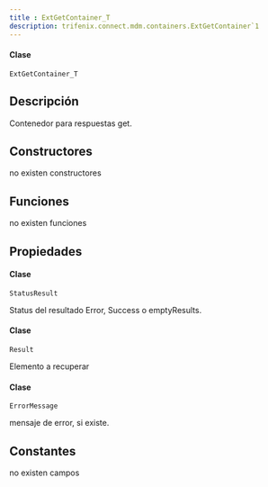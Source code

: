 ```yaml
---
title : ExtGetContainer_T
description: trifenix.connect.mdm.containers.ExtGetContainer`1
---
```




<CodeBlock slots = 'heading, code' repeat = '1' languages = 'C#' />

#### Clase
```
ExtGetContainer_T
```

## Descripción
Contenedor para respuestas get.
## Constructores

no existen constructores


## Funciones

no existen funciones

## Propiedades


<CodeBlock slots = 'heading, code' repeat = '1' languages = 'C#' />

#### Clase
```
StatusResult
```


Status del resultado
Error, Success o emptyResults.

<CodeBlock slots = 'heading, code' repeat = '1' languages = 'C#' />

#### Clase
```
Result
```


Elemento a recuperar

<CodeBlock slots = 'heading, code' repeat = '1' languages = 'C#' />

#### Clase
```
ErrorMessage
```


mensaje de error, si existe.
## Constantes
no existen campos

